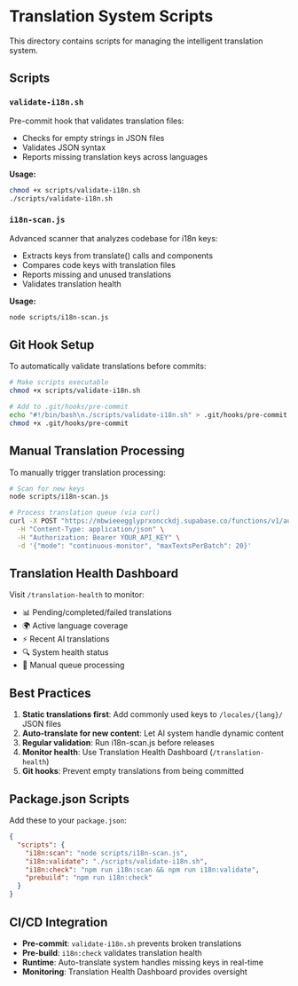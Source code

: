 # Translation System Scripts

This directory contains scripts for managing the intelligent translation system.

## Scripts

### `validate-i18n.sh`
Pre-commit hook that validates translation files:
- Checks for empty strings in JSON files
- Validates JSON syntax  
- Reports missing translation keys across languages

**Usage:**
```bash
chmod +x scripts/validate-i18n.sh
./scripts/validate-i18n.sh
```

### `i18n-scan.js`
Advanced scanner that analyzes codebase for i18n keys:
- Extracts keys from translate() calls and <T> components
- Compares code keys with translation files
- Reports missing and unused translations
- Validates translation health

**Usage:**
```bash
node scripts/i18n-scan.js
```

## Git Hook Setup

To automatically validate translations before commits:

```bash
# Make scripts executable
chmod +x scripts/validate-i18n.sh

# Add to .git/hooks/pre-commit
echo "#!/bin/bash\n./scripts/validate-i18n.sh" > .git/hooks/pre-commit
chmod +x .git/hooks/pre-commit
```

## Manual Translation Processing

To manually trigger translation processing:

```bash
# Scan for new keys
node scripts/i18n-scan.js

# Process translation queue (via curl)
curl -X POST "https://mbwieeegglyprxoncckdj.supabase.co/functions/v1/auto-translate-system" \
  -H "Content-Type: application/json" \
  -H "Authorization: Bearer YOUR_API_KEY" \
  -d '{"mode": "continuous-monitor", "maxTextsPerBatch": 20}'
```

## Translation Health Dashboard

Visit `/translation-health` to monitor:
- 📊 Pending/completed/failed translations
- 🌍 Active language coverage  
- ⚡ Recent AI translations
- 🔍 System health status
- 🚀 Manual queue processing

## Best Practices

1. **Static translations first**: Add commonly used keys to `/locales/{lang}/` JSON files
2. **Auto-translate for new content**: Let AI system handle dynamic content  
3. **Regular validation**: Run i18n-scan.js before releases
4. **Monitor health**: Use Translation Health Dashboard (`/translation-health`)
5. **Git hooks**: Prevent empty translations from being committed

## Package.json Scripts

Add these to your `package.json`:

```json
{
  "scripts": {
    "i18n:scan": "node scripts/i18n-scan.js",
    "i18n:validate": "./scripts/validate-i18n.sh",
    "i18n:check": "npm run i18n:scan && npm run i18n:validate",
    "prebuild": "npm run i18n:check"
  }
}
```

## CI/CD Integration

- **Pre-commit**: `validate-i18n.sh` prevents broken translations
- **Pre-build**: `i18n:check` validates translation health
- **Runtime**: Auto-translate system handles missing keys in real-time
- **Monitoring**: Translation Health Dashboard provides oversight